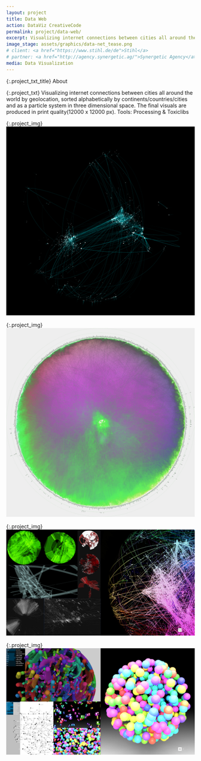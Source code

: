 ```yaml
---
layout: project
title: Data Web
action: DataViz CreativeCode
permalink: project/data-web/
excerpt: Visualizing internet connections between cities all around the world 
image_stage: assets/graphics/data-net_tease.png
# client: <a href="https://www.stihl.de/de">Stihl</a>
# partner: <a href="http://agency.synergetic.ag/">Synergetic Agency</a>
media: Data Visualization
---
```


{:.project_txt_title}
About

{:.project_txt}
Visualizing internet connections between cities all around the world by geolocation, sorted alphabetically by continents/countries/cities and as a particle system in three dimensional space. The final visuals are produced in print quality(12000 x 12000 px). Tools: Processing & Toxiclibs

{:.project_img}
![Impressions](/assets/graphics/data-net_globe.png)

{:.project_img}
![Impressions](/assets/graphics/data-net_radial.png)

{:.project_img}
![Impressions](/assets/graphics/data-net_screens.png)

{:.project_img}
![Impressions](/assets/graphics/data-net_screens_2.png)

